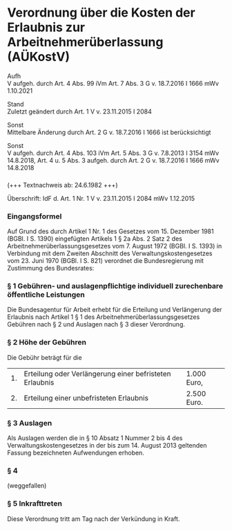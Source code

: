 Verordnung über die Kosten der Erlaubnis zur Arbeitnehmerüberlassung (AÜKostV)
==============================================================================

Aufh  
V aufgeh. durch Art. 4 Abs. 99 iVm Art. 7 Abs. 3 G v. 18.7.2016 I 1666 mWv 1.10.2021

Stand  
Zuletzt geändert durch Art. 1 V v. 23.11.2015 I 2084

Sonst  
Mittelbare Änderung durch Art. 2 G v. 18.7.2016 I 1666 ist berücksichtigt

Sonst  
V aufgeh. durch Art. 4 Abs. 103 iVm Art. 5 Abs. 3 G v. 7.8.2013 I 3154 mWv 14.8.2018, Art. 4 u. 5 Abs. 3 aufgeh. durch Art. 2 G v. 18.7.2016 I 1666 mWv 14.8.2018

### 

(+++ Textnachweis ab: 24.6.1982 +++)

Überschrift: IdF d. Art. 1 Nr. 1 V v. 23.11.2015 I 2084 mWv 1.12.2015

### Eingangsformel

Auf Grund des durch Artikel 1 Nr. 1 des Gesetzes vom 15. Dezember 1981 (BGBl. I S. 1390) eingefügten Artikels 1 § 2a Abs. 2 Satz 2 des Arbeitnehmerüberlassungsgesetzes vom 7. August 1972 (BGBl. I S. 1393) in Verbindung mit dem Zweiten Abschnitt des Verwaltungskostengesetzes vom 23. Juni 1970 (BGBl. I S. 821) verordnet die Bundesregierung mit Zustimmung des Bundesrates:

### § 1 Gebühren- und auslagenpflichtige individuell zurechenbare öffentliche Leistungen

Die Bundesagentur für Arbeit erhebt für die Erteilung und Verlängerung der Erlaubnis nach Artikel 1 § 1 des Arbeitnehmerüberlassungsgesetzes Gebühren nach § 2 und Auslagen nach § 3 dieser Verordnung.

### § 2 Höhe der Gebühren

Die Gebühr beträgt für die

|     |                                                         |             |
|-----|---------------------------------------------------------|-------------|
| 1.  | Erteilung oder Verlängerung einer befristeten Erlaubnis | 1.000 Euro, |
| 2.  | Erteilung einer unbefristeten Erlaubnis                 | 2.500 Euro. |

### § 3 Auslagen

Als Auslagen werden die in § 10 Absatz 1 Nummer 2 bis 4 des Verwaltungskostengesetzes in der bis zum 14. August 2013 geltenden Fassung bezeichneten Aufwendungen erhoben.

### § 4

(weggefallen)

### § 5 Inkrafttreten

Diese Verordnung tritt am Tag nach der Verkündung in Kraft.
